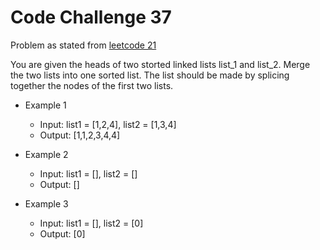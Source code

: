 # Code Challenge 37

Problem as stated from [leetcode 21](https://leetcode.com/problems/merge-two-sorted-lists/)

You are given the heads of two storted linked lists list_1 and list_2. Merge the two lists into one sorted list. The list should be made by splicing together the nodes of the first two lists.

* Example 1
  * Input: list1 = [1,2,4], list2 = [1,3,4]
  * Output: [1,1,2,3,4,4]

* Example 2
  * Input: list1 = [], list2 = []
  * Output: []

* Example 3
  * Input: list1 = [], list2 = [0]
  * Output: [0]
